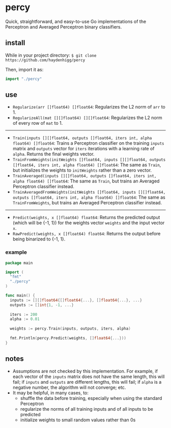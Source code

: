 # percy

Quick, straightforward, and easy-to-use Go implementations of the Perceptron and Averaged Perceptron binary classifiers.

## install

While in your project directory:
`$ git clone https://github.com/haydenhigg/percy`

Then, import it as:
```go
import "./percy"
```

## use

- `Regularize(arr []float64) []float64`: Regularizes the L2 norm of `arr` to 1.
- `RegularizeAll(mat [][]float64) [][]float64`: Regularizes the L2 norm of every row of `mat` to 1.
---
- `Train(inputs [][]float64, outputs []float64, iters int, alpha float64) []float64`: Trains a Perceptron classifier on the training `inputs` matrix and `outputs` vector for `iters` iterations with a learning rate of `alpha`. Returns the final weights vector.
- `TrainFromWeights(initWeights []float64, inputs [][]float64, outputs []float64, iters int, alpha float64) []float64`: The same as `Train`, but initializes the weights to `initWeights` rather than a zero vector.
- `TrainAveraged(inputs [][]float64, outputs []float64, iters int, alpha float64) []float64`: The same as `Train`, but trains an Averaged Perceptron classifier instead.
- `TrainAveragedFromWeights(initWeights []float64, inputs [][]float64, outputs []float64, iters int, alpha float64) []float64`: The same as `TrainFromWeights`, but trains an Averaged Perceptron classifier instead.
---
- `Predict(weights, x []float64) float64`: Returns the predicted output (which will be {-1, 1}) for the weights vector `weights` and the input vector `x`.
- `RawPredict(weights, x []float64) float64`: Returns the output before being binarized to {-1, 1}.

### example

```go
package main

import (
  "fmt"
  "./percy"
)

func main() {
  inputs := [][]float64{[]float64{...}, []float64{...}, ...}
  outputs := []int{1, -1, ...}
  
  iters := 200
  alpha := 0.01
  
  weights := percy.Train(inputs, outputs, iters, alpha)
  
  fmt.Println(percy.Predict(weights, []float64{...}))
}
```

## notes

- Assumptions are not checked by this implementation. For example, if each vector of the `inputs` matrix does not have the same length, this will fail; if `inputs` and `outputs` are different lengths, this will fail; if `alpha` is a negative number, the algorithm will not converge; etc.
- It may be helpful, in many cases, to:
  - shuffle the data before training, especially when using the standard Perceptron
  - regularize the norms of all training inputs and of all inputs to be predicted
  - initialize weights to small random values rather than 0s
